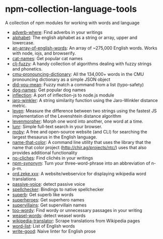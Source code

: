 # npm-collection-language-tools 

A collection of npm modules for working with words and language

- [adverb-where](https://github.com/duereg/adverb-where): Find adverbs in your writings
- [alphabet](https://github.com/jonschlinkert/alphabet): The english alphabet as a string or array, upper and lowercase.
- [an-array-of-english-words](https://github.com/zeke/an-array-of-english-words): An array of ~275,000 English words. Works with node, iojs, and browserify.
- [cat-names](https://github.com/sindresorhus/cat-names): Get popular cat names
- [clj-fuzzy](https://github.com/Yomguithereal/clj-fuzzy): A handy collection of algorithms dealing with fuzzy strings and phonetics.
- [cmu-pronouncing-dictionary](https://github.com/zeke/npm-pronouncing-dictionary): All the 134,000+ words in the CMU pronouncing dictionary as a simple JSON object
- [did-you-mean](https://github.com/inca/did-you-mean): Fuzzy match a command from a list (typo-safety)
- [dog-names](https://github.com/sindresorhus/dog-names): Get popular dog names
- [inflection](https://github.com/git+https:/): A port of inflection-js to node.js module
- [jaro-winkler](https://github.com/jordanthomas/jaro-winkler): A string similarity function using the Jaro-Winkler distance metric.
- [leven](https://github.com/sindresorhus/leven): Measure the difference between two strings using the fastest JS implementation of the Levenshtein distance algorithm
- [levenmorpher](https://github.com/zeke/levenmorpher): Morph one word into another, one word at a time.
- [lunr](https://github.com/olivernn/lunr.js): Simple full-text search in your browser.
- [moby](https://github.com/zeke/moby): A free and open-source website (and CLI) for searching the largest thesaurus in the English language.
- [name-that-color](https://github.com/ryanzec/name-that-color): A command line utility that uses the library that the name that color project (http://chir.ag/projects/ntc/) uses that also provides additional functionality
- [no-cliches](https://github.com/duereg/no-cliches): Find clichés in your writings
- [npm-synonym](https://github.com/zeke/npm-synonym): Turn your three-word-phrase into an abbreviation of n-p-m.
- [ord.zeke.xxx](https://github.com/zeke/translator): A website/webservice for displaying wikipedia word translations
- [passive-voice](https://github.com/zeke/npm-collection-language-tools.git): detect passive voice
- [spellchecker](https://github.com/atom/node-spellchecker): Bindings to native spellchecker
- [superb](https://github.com/sindresorhus/superb): Get superb like words
- [superheroes](https://github.com/sindresorhus/superheroes): Get superhero names
- [supervillains](https://github.com/sindresorhus/supervillains): Get supervillain names
- [too-wordy](https://github.com/duereg/too-wordy): Find wordy or unnecessary passages in your writing
- [weasel-words](https://github.com/zeke/npm-collection-language-tools.git): detect weasel words
- [wikipedia-translator](https://github.com/zeke/wikipedia-translator): Scrape translations from Wikipedia pages
- [word-list](https://github.com/sindresorhus/word-list): List of English words
- [write-good](https://github.com/btford/write-good): Naive linter for English prose

